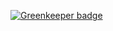 

[![Greenkeeper badge](https://badges.greenkeeper.io/access-watch/access-watch-js.svg)](https://greenkeeper.io/)